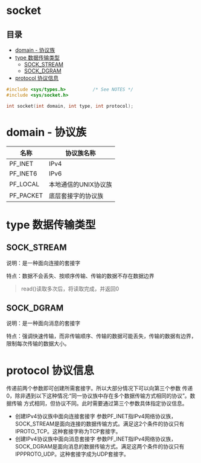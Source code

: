 # socket

## 目录

-   [domain - 协议族](#domain---协议族)
-   [type 数据传输类型](#type-数据传输类型)
    -   [SOCK\_STREAM](#SOCK_STREAM)
    -   [SOCK\_DGRAM](#SOCK_DGRAM)
-   [protocol 协议信息](#protocol-协议信息)

```c
#include <sys/types.h>          /* See NOTES */
#include <sys/socket.h>

int socket(int domain, int type, int protocol);
```

# domain - 协议族

| 名称         | 协议族名称        |
| ---------- | ------------ |
| PF\_INET   | IPv4         |
| PF\_INET6  | IPv6         |
| PF\_LOCAL  | 本地通信的UNIX协议族 |
| PF\_PACKET | 底层套接字的协议族    |

# type 数据传输类型

## SOCK\_STREAM

说明：是一种面向连接的套接字

特点：数据不会丢失、按顺序传输、传输的数据不存在数据边界

> read()读取多次后，将读取完成，并返回0

## SOCK\_DGRAM

说明：是一种面向消息的套接字

特点：强调快速传输，而非传输顺序、传输的数据可能丢失，传输的数据有边界，限制每次传输的数据大小。

# protocol 协议信息

传递前两个参数即可创建所需套接字。所以大部分情况下可以向第三个参数 传递0，除非遇到以下这种情况:“同一协议族中存在多个数据传输方式相同的协议”。数据传输 方式相同，但协议不同。此时需要通过第三个参数具体指定协议信息。

-   创建IPv4协议族中面向连接套接字
    参数PF\_INET指IPv4网络协议族，SOCK\_STREAM是面向连接的数据传输方式。满足这2个条件的协议只有IPROTO\_TCP。这种套接字称为TCP套接字。
-   创建IPv4协议族中面向消息套接字
    参数PF\_INET指IPv4网络协议族，SOCK\_DGRAM是面向消息的数据传输方式。满足这两个条件的协议只有IPPPROTO\_UDP。这种套接字成为UDP套接字。
